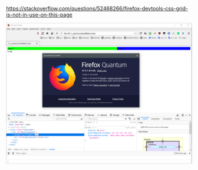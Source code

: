 https://stackoverflow.com/questions/52468266/firefox-devtools-css-grid-is-not-in-use-on-this-page

![](firefox.png)
